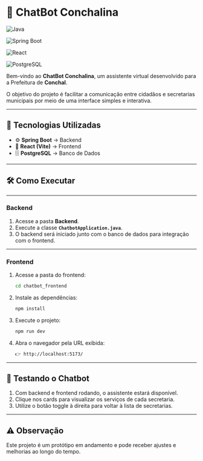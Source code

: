 # 🤖 ChatBot Conchalina

![Java](https://img.shields.io/badge/Java-ED8B00?style=for-the-badge&logo=openjdk&logoColor=white)

![Spring Boot](https://img.shields.io/badge/Spring%20Boot-6DB33F?style=for-the-badge&logo=springboot&logoColor=white)

![React](https://img.shields.io/badge/React-61DAFB?style=for-the-badge&logo=react&logoColor=black)

![PostgreSQL](https://img.shields.io/badge/PostgreSQL-4169E1?style=for-the-badge&logo=postgresql&logoColor=white)

Bem-vindo ao **ChatBot Conchalina**, um assistente virtual desenvolvido para a Prefeitura de **Conchal**.

O objetivo do projeto é facilitar a comunicação entre cidadãos e secretarias municipais por meio de uma interface simples e interativa.

---

## 🚀 Tecnologias Utilizadas

- ⚙️ **Spring Boot** → Backend
- 🎨 **React (Vite)** → Frontend
- 🗄️ **PostgreSQL** → Banco de Dados
---

## 🛠️ Como Executar

---

### Backend
1. Acesse a pasta **Backend**.  
2. Execute a classe **`ChatbotApplication.java`**.  
3. O backend será iniciado junto com o banco de dados para integração com o frontend.


---

### Frontend
1. Acesse a pasta do frontend:

    ```bash
   cd chatbot_frontend

2. Instale as dependências:
    ```bash
   npm install

3. Execute o projeto:
    ```bash
    npm run dev 
    
4. Abra o navegador pela URL exibida:
    ```bash
    👉 http://localhost:5173/


---

## 💬 Testando o Chatbot

1. Com backend e frontend rodando, o assistente estará disponível.
2. Clique nos cards para visualizar os serviços de cada secretaria.
3. Utilize o botão toggle à direita para voltar à lista de secretarias.

---

## ⚠️ Observação
Este projeto é um protótipo em andamento e pode receber ajustes e melhorias ao longo do tempo.
